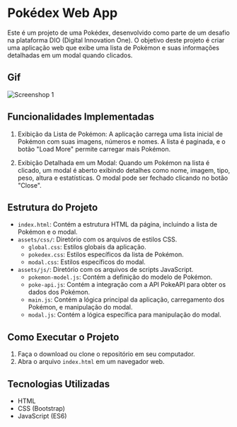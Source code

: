 # Pokédex Web App

Este é um projeto de uma Pokédex, desenvolvido como parte de um desafio na plataforma DIO (Digital Innovation One). O objetivo deste projeto é criar uma aplicação web que exibe uma lista de Pokémon e suas informações detalhadas em um modal quando clicados.

## Gif
![Screenshop 1](gifs/1.gif)

## Funcionalidades Implementadas

1. Exibição da Lista de Pokémon: A aplicação carrega uma lista inicial de Pokémon com suas imagens, números e nomes. A lista é paginada, e o botão "Load More" permite carregar mais Pokémon.

2. Exibição Detalhada em um Modal: Quando um Pokémon na lista é clicado, um modal é aberto exibindo detalhes como nome, imagem, tipo, peso, altura e estatísticas. O modal pode ser fechado clicando no botão "Close".

## Estrutura do Projeto

- `index.html`: Contém a estrutura HTML da página, incluindo a lista de Pokémon e o modal.
- `assets/css/`: Diretório com os arquivos de estilos CSS.
  - `global.css`: Estilos globais da aplicação.
  - `pokedex.css`: Estilos específicos da lista de Pokémon.
  - `modal.css`: Estilos específicos do modal.
- `assets/js/`: Diretório com os arquivos de scripts JavaScript.
  - `pokemon-model.js`: Contém a definição do modelo de Pokémon.
  - `poke-api.js`: Contém a integração com a API PokeAPI para obter os dados dos Pokémon.
  - `main.js`: Contém a lógica principal da aplicação, carregamento dos Pokémon, e manipulação do modal.
  - `modal.js`: Contém a lógica específica para manipulação do modal.

## Como Executar o Projeto

1. Faça o download ou clone o repositório em seu computador.
2. Abra o arquivo `index.html` em um navegador web.

## Tecnologias Utilizadas

- HTML
- CSS (Bootstrap)
- JavaScript (ES6)

